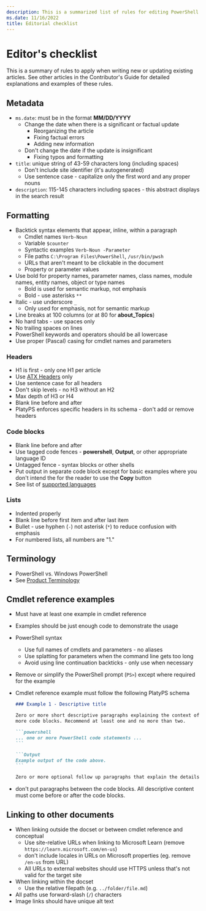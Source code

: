 ```yaml
---
description: This is a summarized list of rules for editing PowerShell documentation.
ms.date: 11/16/2022
title: Editorial checklist
---
```

# Editor's checklist

This is a summary of rules to apply when writing new or updating existing articles. See other
articles in the Contributor's Guide for detailed explanations and examples of these rules.

## Metadata

- `ms.date`: must be in the format **MM/DD/YYYY**
  - Change the date when there is a significant or factual update
    - Reorganizing the article
    - Fixing factual errors
    - Adding new information
  - Don't change the date if the update is insignificant
    - Fixing typos and formatting
- `title`: unique string of 43-59 characters long (including spaces)
  - Don't include site identifier (it's autogenerated)
  - Use sentence case - capitalize only the first word and any proper nouns
- `description`: 115-145 characters including spaces - this abstract displays in the search result

## Formatting

- Backtick syntax elements that appear, inline, within a paragraph
  - Cmdlet names `Verb-Noun`
  - Variable `$counter`
  - Syntactic examples `Verb-Noun -Parameter`
  - File paths `C:\Program Files\PowerShell`, `/usr/bin/pwsh`
  - URLs that aren't meant to be clickable in the document
  - Property or parameter values
- Use bold for property names, parameter names, class names, module names, entity names, object or
  type names
  - Bold is used for semantic markup, not emphasis
  - Bold - use asterisks `**`
- Italic - use underscore `_`
  - Only used for emphasis, not for semantic markup
- Line breaks at 100 columns (or at 80 for **about_Topics**)
- No hard tabs - use spaces only
- No trailing spaces on lines
- PowerShell keywords and operators should be all lowercase
- Use proper (Pascal) casing for cmdlet names and parameters

### Headers

- H1 is first - only one H1 per article
- Use [ATX Headers][1] only
- Use sentence case for all headers
- Don't skip levels - no H3 without an H2
- Max depth of H3 or H4
- Blank line before and after
- PlatyPS enforces specific headers in its schema - don't add or remove headers

### Code blocks

- Blank line before and after
- Use tagged code fences - **powershell**, **Output**, or other appropriate language ID
- Untagged fence - syntax blocks or other shells
- Put output in separate code block except for basic examples where you don't intend the for the
  reader to use the **Copy** button
- See list of [supported languages][2]

### Lists

- Indented properly
- Blank line before first item and after last item
- Bullet - use hyphen (`-`) not asterisk (`*`) to reduce confusion with emphasis
- For numbered lists, all numbers are "1."

## Terminology

- PowerShell vs. Windows PowerShell
- See [Product Terminology][3]

## Cmdlet reference examples

- Must have at least one example in cmdlet reference
- Examples should be just enough code to demonstrate the usage
- PowerShell syntax
  - Use full names of cmdlets and parameters - no aliases
  - Use splatting for parameters when the command line gets too long
  - Avoid using line continuation backticks - only use when necessary
- Remove or simplify the PowerShell prompt (`PS>`) except where required for the example
- Cmdlet reference example must follow the following PlatyPS schema

  ~~~markdown
  ### Example 1 - Descriptive title

  Zero or more short descriptive paragraphs explaining the context of the example followed by one or
  more code blocks. Recommend at least one and no more than two.

  ```powershell
  ... one or more PowerShell code statements ...
  ```

  ```Output
  Example output of the code above.
  ```

  Zero or more optional follow up paragraphs that explain the details of the code and output.
  ~~~

- don't put paragraphs between the code blocks. All descriptive content must come before or after
  the code blocks.

## Linking to other documents

- When linking outside the docset or between cmdlet reference and conceptual
  - Use site-relative URLs when linking to Microsoft Learn (remove `https://learn.microsoft.com/en-us`)
  - don't include locales in URLs on Microsoft properties (eg. remove `/en-us` from URL)
  - All URLs to external websites should use HTTPS unless that's not valid for the target site
- When linking within the docset
  - Use the relative filepath (e.g. `../folder/file.md`)
- All paths use forward-slash (`/`) characters
- Image links should have unique alt text

<!-- line references -->
[1]: https://github.github.com/gfm/#atx-headings
[2]: /contribute/code-in-docs#supported-languages
[3]: product-terminology.md
